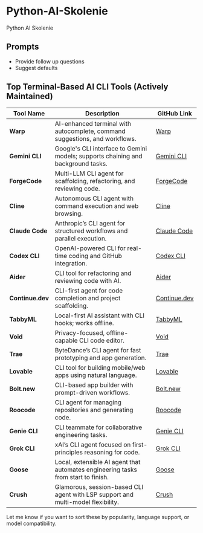# Python-AI-Skolenie
Python AI Skolenie


## Prompts

- Provide follow up questions
- Suggest defaults

## Top Terminal-Based AI CLI Tools (Actively Maintained)

| Tool Name       | Description                                                                 | GitHub Link |
|----------------|-----------------------------------------------------------------------------|-------------|
| **Warp**        | AI-enhanced terminal with autocomplete, command suggestions, and workflows. | [Warp](https://github.com/warpdotdev/Warp) |
| **Gemini CLI**  | Google's CLI interface to Gemini models; supports chaining and background tasks. | [Gemini CLI](https://github.com/google-gemini/gemini-cli) |
| **ForgeCode**   | Multi-LLM CLI agent for scaffolding, refactoring, and reviewing code.       | [ForgeCode](https://github.com/antinomyhq/forge) |
| **Cline**       | Autonomous CLI agent with command execution and web browsing.               | [Cline](https://github.com/cline/cline) |
| **Claude Code** | Anthropic’s CLI agent for structured workflows and parallel execution.      | [Claude Code](https://github.com/anthropics/claude-code) |
| **Codex CLI**   | OpenAI-powered CLI for real-time coding and GitHub integration.             | [Codex CLI](https://github.com/openai/codex) |
| **Aider**       | CLI tool for refactoring and reviewing code with AI.                        | [Aider](https://github.com/Aider-AI/aider) |
| **Continue.dev**| CLI-first agent for code completion and project scaffolding.                | [Continue.dev](https://github.com/continuedev/continue) |
| **TabbyML**     | Local-first AI assistant with CLI hooks; works offline.                     | [TabbyML](https://github.com/TabbyML/tabby) |
| **Void**        | Privacy-focused, offline-capable CLI code editor.                           | [Void](https://github.com/voideditor/void) |
| **Trae**        | ByteDance’s CLI agent for fast prototyping and app generation.              | [Trae](https://github.com/Trae-AI/Trae) |
| **Lovable**     | CLI tool for building mobile/web apps using natural language.               | [Lovable](https://github.com/coppolekkia/Lovable) |
| **Bolt.new**    | CLI-based app builder with prompt-driven workflows.                         | [Bolt.new](https://github.com/stackblitz/bolt.new) |
| **Roocode**     | CLI agent for managing repositories and generating code.                    | [Roocode](https://github.com/RooCodeInc/Roo-Code) |
| **Genie CLI**   | CLI teammate for collaborative engineering tasks.                           | [Genie CLI](https://github.com/kcaldas/genie) |
| **Grok CLI**    | xAI’s CLI agent focused on first-principles reasoning for code.             | [Grok CLI](https://github.com/superagent-ai/grok-cli) |
| **Goose**       | Local, extensible AI agent that automates engineering tasks from start to finish. | [Goose](https://github.com/block/goose) |
| **Crush**       | Glamorous, session-based CLI agent with LSP support and multi-model flexibility. | [Crush](https://github.com/charmbracelet/crush) |

Let me know if you want to sort these by popularity, language support, or model compatibility.
